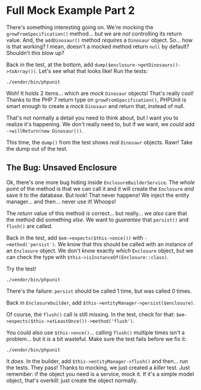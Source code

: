 # Full Mock Example Part 2

There's something interesting going on. We're mocking the `growFromSpecification()`
method... but we are *not* controlling its return value. And, the `addDinosaur()`
method *requires* a `Dinosaur` object. So... how is that working? I mean, doesn't
a mocked method return `null` by default? Shouldn't this blow up?

Back in the test, at the bottom, add `dump($enclosure->getDinosaurs()->toArray())`.
Let's see what that looks like! Run the tests:

```terminal-silent
./vendor/bin/phpunit
```

Woh! It holds 2 items... which are *mock* `Dinosaur` objects! That's really cool!
Thanks to the PHP 7 return type on `growFromSpecification()`, PHPUnit is smart enough
to create a *mock* `Dinosaur` and return that, instead of null.

That's not normally a detail you need to think about, but I want you to realize
it's happening. We don't really need to, but if we want, we *could* add
`->willReturn(new Dinosaur())`.

This time, the `dump()` from the test shows *real* `Dinosaur` objects. Rawr! Take
the dump out of the test.

## The Bug: Unsaved Enclosure

Ok, there's one more bug hiding inside `EnclosureBuilderService`. The *whole* point of
the method is that we can call it and it will create the `Enclosure` *and* save it
to the database. But look! That never happens! We inject the entity manager...
and then... never use it! Whoops!

The *return* value of this method *is* correct... but really... we *also* care that
the method did something *else*. We want to *guarantee* that `persist()` and `flush()`
are called.

Back in the test, add `$em->expects($this->once())` with `->method('persist')`.
We know that this should be called with an instance of an `Enclosure` object. We
don't know exactly *which* `Enclosure` object, but we can check the type with
`$this->isInstanceOf(Enclosure::class)`.

Try the test!

```terminal-silent
./vendor/bin/phpunit
```

There's the failure: `persist` should be called 1 time, but was called 0 times.

Back in `Enclosurebuilder`, add `$this->entityManager->persist($enclosure)`.

Of course, the `flush()` call is still missing. In the test, check for that:
`$em->expects($this->atLeastOnce())->method('flush')`.

You could also use `$this->once()`... calling `flush()` multiple times isn't
a problem... but it *is* a bit wasteful. Make sure the test fails before we fix it:

```terminal-silent
./vendor/bin/phpunit
```

It *does*. In the builder, add `$this->entityManager->flush()` and then... run the tests. They pass!
Thanks to mocking, we just created a *killer* test. Just remember: if the object
you need is a service, mock it. If it's a simple model object, that's overkill:
just create the object normally.
